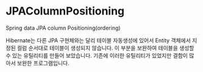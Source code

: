 # JPAColumnPositioning
Spring data JPA column Positioning(ordering)

Hibernate는 다른 JPA 구현체와는 달리 테이블 자동생성에 있어서 Entity 객체에서 지정된 컬럼 순서대로 테이블이 생성되지 않습니다. 이 부분을 보완하여 테이블을 생성할 수 있는 유틸리티를 만들어 보았습니다. 기존에 이러한 유틸리티가 있었지만 결함이 많아서 보완한 프로그램입니다.
